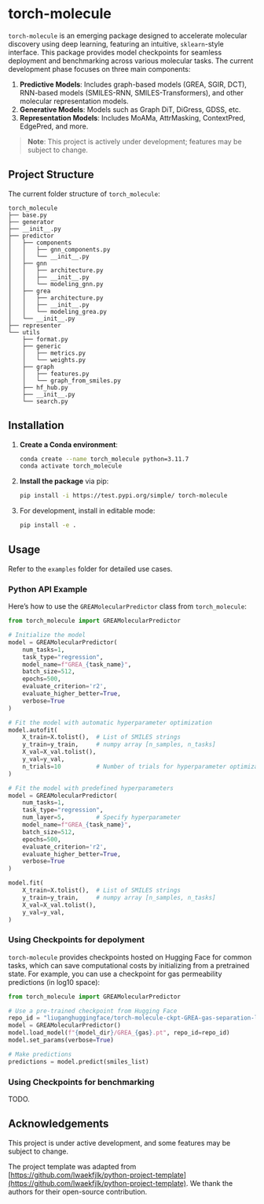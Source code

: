 # torch-molecule

`torch-molecule` is an emerging package designed to accelerate molecular discovery using deep learning, featuring an intuitive, `sklearn`-style interface. This package provides model checkpoints for seamless deployment and benchmarking across various molecular tasks. The current development phase focuses on three main components:

1. **Predictive Models**: Includes graph-based models (GREA, SGIR, DCT), RNN-based models (SMILES-RNN, SMILES-Transformers), and other molecular representation models.
2. **Generative Models**: Models such as Graph DiT, DiGress, GDSS, etc.
3. **Representation Models**: Includes MoAMa, AttrMasking, ContextPred, EdgePred, and more.

> **Note**: This project is actively under development; features may be subject to change.

## Project Structure

The current folder structure of `torch_molecule`:

```
torch_molecule
├── base.py
├── generator
├── __init__.py
├── predictor
│   ├── components
│   │   ├── gnn_components.py
│   │   └── __init__.py
│   ├── gnn
│   │   ├── architecture.py
│   │   ├── __init__.py
│   │   └── modeling_gnn.py
│   ├── grea
│   │   ├── architecture.py
│   │   ├── __init__.py
│   │   └── modeling_grea.py
│   └── __init__.py
├── representer
└── utils
    ├── format.py
    ├── generic
    │   ├── metrics.py
    │   └── weights.py
    ├── graph
    │   ├── features.py
    │   └── graph_from_smiles.py
    ├── hf_hub.py
    ├── __init__.py
    └── search.py
```

## Installation

1. **Create a Conda environment**:

   ```bash
   conda create --name torch_molecule python=3.11.7
   conda activate torch_molecule
   ```

2. **Install the package** via pip:

   ```bash
   pip install -i https://test.pypi.org/simple/ torch-molecule
   ```

3. For development, install in editable mode:

   ```bash
   pip install -e .
   ```

## Usage

Refer to the `examples` folder for detailed use cases.

### Python API Example

Here’s how to use the `GREAMolecularPredictor` class from `torch_molecule`:

```python
from torch_molecule import GREAMolecularPredictor

# Initialize the model
model = GREAMolecularPredictor(
    num_tasks=1,
    task_type="regression",
    model_name=f"GREA_{task_name}",
    batch_size=512,
    epochs=500,
    evaluate_criterion='r2',
    evaluate_higher_better=True,
    verbose=True
)

# Fit the model with automatic hyperparameter optimization
model.autofit(
    X_train=X.tolist(),  # List of SMILES strings
    y_train=y_train,     # numpy array [n_samples, n_tasks]
    X_val=X_val.tolist(),
    y_val=y_val,
    n_trials=10          # Number of trials for hyperparameter optimization
)

# Fit the model with predefined hyperparameters
model = GREAMolecularPredictor(
    num_tasks=1,
    task_type="regression",
    num_layer=5,         # Specify hyperparameter
    model_name=f"GREA_{task_name}",
    batch_size=512,
    epochs=500,
    evaluate_criterion='r2',
    evaluate_higher_better=True,
    verbose=True
)

model.fit(
    X_train=X.tolist(),  # List of SMILES strings
    y_train=y_train,     # numpy array [n_samples, n_tasks]
    X_val=X_val.tolist(),
    y_val=y_val,
)
```

### Using Checkpoints for depolyment

`torch-molecule` provides checkpoints hosted on Hugging Face for common tasks, which can save computational costs by initializing from a pretrained state. For example, you can use a checkpoint for gas permeability predictions (in log10 space):

```python
from torch_molecule import GREAMolecularPredictor

# Use a pre-trained checkpoint from Hugging Face
repo_id = "liuganghuggingface/torch-molecule-ckpt-GREA-gas-separation-logscale"
model = GREAMolecularPredictor()
model.load_model(f"{model_dir}/GREA_{gas}.pt", repo_id=repo_id)
model.set_params(verbose=True)

# Make predictions
predictions = model.predict(smiles_list)
```

### Using Checkpoints for benchmarking

TODO.


## Acknowledgements

This project is under active development, and some features may be subject to change.

The project template was adapted from [https://github.com/lwaekfjlk/python-project-template](https://github.com/lwaekfjlk/python-project-template). We thank the authors for their open-source contribution.
